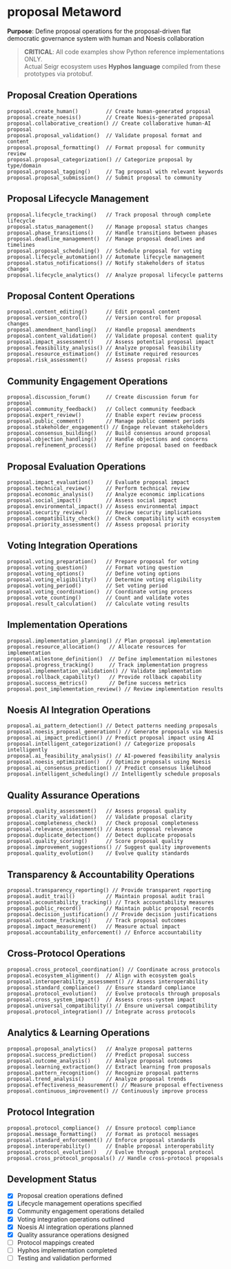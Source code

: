 # proposal Metaword

**Purpose**: Define proposal operations for the proposal-driven flat democratic governance system with human and Noesis collaboration

> **CRITICAL**: All code examples show Python reference implementations ONLY.  
> Actual Seigr ecosystem uses **Hyphos language** compiled from these prototypes via protobuf.

## Proposal Creation Operations

```hyphos
proposal.create_human()         // Create human-generated proposal
proposal.create_noesis()        // Create Noesis-generated proposal
proposal.collaborative_creation() // Create collaborative human-AI proposal
proposal.proposal_validation()  // Validate proposal format and content
proposal.proposal_formatting()  // Format proposal for community review
proposal.proposal_categorization() // Categorize proposal by type/domain
proposal.proposal_tagging()     // Tag proposal with relevant keywords
proposal.proposal_submission()  // Submit proposal to community
```

## Proposal Lifecycle Management

```hyphos
proposal.lifecycle_tracking()   // Track proposal through complete lifecycle
proposal.status_management()    // Manage proposal status changes
proposal.phase_transitions()    // Handle transitions between phases
proposal.deadline_management()  // Manage proposal deadlines and timelines
proposal.proposal_scheduling()  // Schedule proposal for voting
proposal.lifecycle_automation() // Automate lifecycle management
proposal.status_notifications() // Notify stakeholders of status changes
proposal.lifecycle_analytics()  // Analyze proposal lifecycle patterns
```

## Proposal Content Operations

```hyphos
proposal.content_editing()      // Edit proposal content
proposal.version_control()      // Version control for proposal changes
proposal.amendment_handling()   // Handle proposal amendments
proposal.content_validation()   // Validate proposal content quality
proposal.impact_assessment()    // Assess potential proposal impact
proposal.feasibility_analysis() // Analyze proposal feasibility
proposal.resource_estimation()  // Estimate required resources
proposal.risk_assessment()      // Assess proposal risks
```

## Community Engagement Operations

```hyphos
proposal.discussion_forum()     // Create discussion forum for proposal
proposal.community_feedback()   // Collect community feedback
proposal.expert_review()        // Enable expert review process
proposal.public_comment()       // Manage public comment periods
proposal.stakeholder_engagement() // Engage relevant stakeholders
proposal.consensus_building()   // Build consensus around proposal
proposal.objection_handling()   // Handle objections and concerns
proposal.refinement_process()   // Refine proposal based on feedback
```

## Proposal Evaluation Operations

```hyphos
proposal.impact_evaluation()    // Evaluate proposal impact
proposal.technical_review()     // Perform technical review
proposal.economic_analysis()    // Analyze economic implications
proposal.social_impact()        // Assess social impact
proposal.environmental_impact() // Assess environmental impact
proposal.security_review()      // Review security implications
proposal.compatibility_check()  // Check compatibility with ecosystem
proposal.priority_assessment()  // Assess proposal priority
```

## Voting Integration Operations

```hyphos
proposal.voting_preparation()   // Prepare proposal for voting
proposal.voting_question()      // Format voting question
proposal.voting_options()       // Define voting options
proposal.voting_eligibility()   // Determine voting eligibility
proposal.voting_period()        // Set voting period
proposal.voting_coordination()  // Coordinate voting process
proposal.vote_counting()        // Count and validate votes
proposal.result_calculation()   // Calculate voting results
```

## Implementation Operations

```hyphos
proposal.implementation_planning() // Plan proposal implementation
proposal.resource_allocation()   // Allocate resources for implementation
proposal.milestone_definition()  // Define implementation milestones
proposal.progress_tracking()     // Track implementation progress
proposal.implementation_validation() // Validate implementation
proposal.rollback_capability()   // Provide rollback capability
proposal.success_metrics()       // Define success metrics
proposal.post_implementation_review() // Review implementation results
```

## Noesis AI Integration Operations

```hyphos
proposal.ai_pattern_detection() // Detect patterns needing proposals
proposal.noesis_proposal_generation() // Generate proposals via Noesis
proposal.ai_impact_prediction() // Predict proposal impact using AI
proposal.intelligent_categorization() // Categorize proposals intelligently
proposal.ai_feasibility_analysis() // AI-powered feasibility analysis
proposal.noesis_optimization()  // Optimize proposals using Noesis
proposal.ai_consensus_prediction() // Predict consensus likelihood
proposal.intelligent_scheduling() // Intelligently schedule proposals
```

## Quality Assurance Operations

```hyphos
proposal.quality_assessment()   // Assess proposal quality
proposal.clarity_validation()   // Validate proposal clarity
proposal.completeness_check()   // Check proposal completeness
proposal.relevance_assessment() // Assess proposal relevance
proposal.duplicate_detection()  // Detect duplicate proposals
proposal.quality_scoring()      // Score proposal quality
proposal.improvement_suggestions() // Suggest quality improvements
proposal.quality_evolution()    // Evolve quality standards
```

## Transparency & Accountability Operations

```hyphos
proposal.transparency_reporting() // Provide transparent reporting
proposal.audit_trail()          // Maintain proposal audit trail
proposal.accountability_tracking() // Track accountability measures
proposal.public_record()        // Maintain public proposal records
proposal.decision_justification() // Provide decision justifications
proposal.outcome_tracking()     // Track proposal outcomes
proposal.impact_measurement()   // Measure actual impact
proposal.accountability_enforcement() // Enforce accountability
```

## Cross-Protocol Operations

```hyphos
proposal.cross_protocol_coordination() // Coordinate across protocols
proposal.ecosystem_alignment()  // Align with ecosystem goals
proposal.interoperability_assessment() // Assess interoperability
proposal.standard_compliance()  // Ensure standard compliance
proposal.protocol_evolution()   // Evolve protocols through proposals
proposal.cross_system_impact()  // Assess cross-system impact
proposal.universal_compatibility() // Ensure universal compatibility
proposal.protocol_integration() // Integrate across protocols
```

## Analytics & Learning Operations

```hyphos
proposal.proposal_analytics()   // Analyze proposal patterns
proposal.success_prediction()   // Predict proposal success
proposal.outcome_analysis()     // Analyze proposal outcomes
proposal.learning_extraction()  // Extract learning from proposals
proposal.pattern_recognition()  // Recognize proposal patterns
proposal.trend_analysis()       // Analyze proposal trends
proposal.effectiveness_measurement() // Measure proposal effectiveness
proposal.continuous_improvement() // Continuously improve process
```

## Protocol Integration

```hyphos
proposal.protocol_compliance()  // Ensure protocol compliance
proposal.message_formatting()   // Format as protocol messages
proposal.standard_enforcement() // Enforce proposal standards
proposal.interoperability()     // Enable proposal interoperability
proposal.protocol_evolution()   // Evolve through proposal protocol
proposal.cross_protocol_proposals() // Handle cross-protocol proposals
```

## Development Status

- [x] Proposal creation operations defined
- [x] Lifecycle management operations specified
- [x] Community engagement operations detailed
- [x] Voting integration operations outlined
- [x] Noesis AI integration operations planned
- [x] Quality assurance operations designed
- [ ] Protocol mappings created
- [ ] Hyphos implementation completed
- [ ] Testing and validation performed

